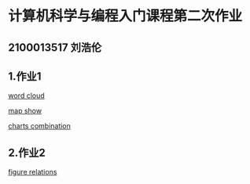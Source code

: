 # 计算机科学与编程入门课程第二次作业
## 2100013517 刘浩伦
## 1.作业1

[word cloud](https://xgmdd.github.io/homework1/cloud1984.html)

[map show](https://xgmdd.github.io/homework1/geo_line_plane.html)

[charts combination](https://xgmdd.github.io/homework1/comb.html)

## 2.作业2
[figure relations](https://xgmdd.github.io/homework2/1984rel.html)
